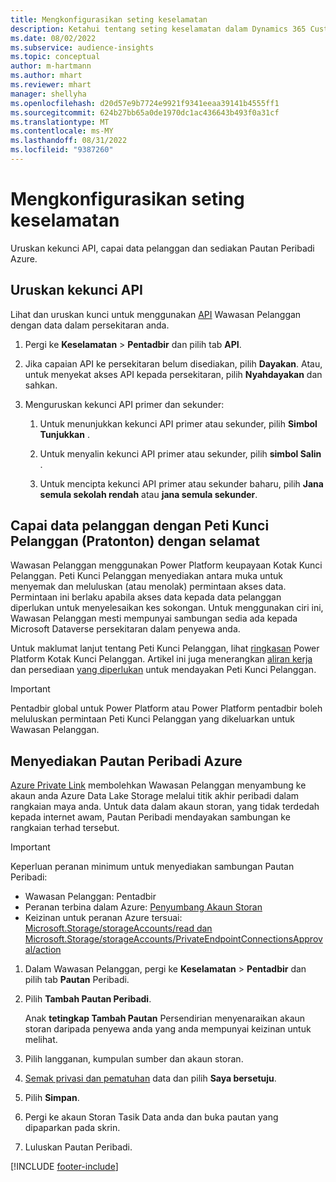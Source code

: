 ```yaml
---
title: Mengkonfigurasikan seting keselamatan
description: Ketahui tentang seting keselamatan dalam Dynamics 365 Customer Insights.
ms.date: 08/02/2022
ms.subservice: audience-insights
ms.topic: conceptual
author: m-hartmann
ms.author: mhart
ms.reviewer: mhart
manager: shellyha
ms.openlocfilehash: d20d57e9b7724e9921f9341eeaa39141b4555ff1
ms.sourcegitcommit: 624b27bb65a0de1970dc1ac436643b493f0a31cf
ms.translationtype: MT
ms.contentlocale: ms-MY
ms.lasthandoff: 08/31/2022
ms.locfileid: "9387260"
---
```

# <a name="configure-security-settings"></a>Mengkonfigurasikan seting keselamatan

Uruskan kekunci API, capai data pelanggan dan sediakan Pautan Peribadi Azure.

## <a name="manage-api-keys"></a>Uruskan kekunci API

Lihat dan uruskan kunci untuk menggunakan [API](apis.md) Wawasan Pelanggan dengan data dalam persekitaran anda.

1. Pergi ke **Keselamatan** > **Pentadbir** dan pilih tab **API**.

1. Jika capaian API ke persekitaran belum disediakan, pilih **Dayakan**. Atau, untuk menyekat akses API kepada persekitaran, pilih **Nyahdayakan** dan sahkan.

1. Menguruskan kekunci API primer dan sekunder:

   1. Untuk menunjukkan kekunci API primer atau sekunder, pilih **Simbol Tunjukkan** .

   1. Untuk menyalin kekunci API primer atau sekunder, pilih **simbol Salin** .

   1. Untuk mencipta kekunci API primer atau sekunder baharu, pilih **Jana semula sekolah rendah** atau **jana semula sekunder**.

## <a name="securely-access-customer-data-with-customer-lockbox-preview"></a>Capai data pelanggan dengan Peti Kunci Pelanggan (Pratonton) dengan selamat

Wawasan Pelanggan menggunakan Power Platform keupayaan Kotak Kunci Pelanggan. Peti Kunci Pelanggan menyediakan antara muka untuk menyemak dan meluluskan (atau menolak) permintaan akses data. Permintaan ini berlaku apabila akses data kepada data pelanggan diperlukan untuk menyelesaikan kes sokongan. Untuk menggunakan ciri ini, Wawasan Pelanggan mesti mempunyai sambungan sedia ada kepada Microsoft Dataverse persekitaran dalam penyewa anda.

Untuk maklumat lanjut tentang Peti Kunci Pelanggan, lihat [ringkasan](/power-platform/admin/about-lockbox#summary) Power Platform Kotak Kunci Pelanggan. Artikel ini juga menerangkan [aliran kerja](/power-platform/admin/about-lockbox#workflow) dan persediaan [yang diperlukan](/power-platform/admin/about-lockbox#enable-the-lockbox-policy) untuk mendayakan Peti Kunci Pelanggan.

> [!IMPORTANT]
> Pentadbir global untuk Power Platform atau Power Platform pentadbir boleh meluluskan permintaan Peti Kunci Pelanggan yang dikeluarkan untuk Wawasan Pelanggan.

## <a name="set-up-an-azure-private-link"></a>Menyediakan Pautan Peribadi Azure

[Azure Private Link](/azure/private-link/private-link-overview) membolehkan Wawasan Pelanggan menyambung ke akaun anda Azure Data Lake Storage melalui titik akhir peribadi dalam rangkaian maya anda. Untuk data dalam akaun storan, yang tidak terdedah kepada internet awam, Pautan Peribadi mendayakan sambungan ke rangkaian terhad tersebut.

> [!IMPORTANT]
> Keperluan peranan minimum untuk menyediakan sambungan Pautan Peribadi:
>
> - Wawasan Pelanggan: Pentadbir
> - Peranan terbina dalam Azure: [Penyumbang Akaun Storan](/azure/role-based-access-control/built-in-roles#storage-account-contributor)
> - Keizinan untuk peranan Azure tersuai: [Microsoft.Storage/storageAccounts/read dan Microsoft.Storage/storageAccounts/PrivateEndpointConnectionsApproval/action](/azure/role-based-access-control/resource-provider-operations#microsoftstorage)

1. Dalam Wawasan Pelanggan, pergi ke **Keselamatan** > **Pentadbir** dan pilih tab **Pautan** Peribadi.

1. Pilih **Tambah Pautan Peribadi**.

   Anak **tetingkap Tambah Pautan** Persendirian menyenaraikan akaun storan daripada penyewa anda yang anda mempunyai keizinan untuk melihat.

1. Pilih langganan, kumpulan sumber dan akaun storan.

1. [Semak privasi dan pematuhan](connections.md#data-privacy-and-compliance) data dan pilih **Saya bersetuju**.

1. Pilih **Simpan**.

1. Pergi ke akaun Storan Tasik Data anda dan buka pautan yang dipaparkan pada skrin.

1. Luluskan Pautan Peribadi.


[!INCLUDE [footer-include](includes/footer-banner.md)]
